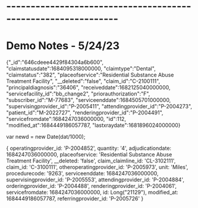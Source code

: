 # ------------------------------------------------------------- # 
#   Demo Notes - 5/24/23



{"_id":"646cdeee4429f84304a6b600",
"claimstatusdate":1684095318000000,
"claimtype":"Dental",
"claimstatus":"382",
"placeofservice":"Residential Substance Abuse Treatment Facility",
"__deleted":"false",
"claim_id":"C-2100111",
"principaldiagnosis":"36406",
"receiveddate":1682125040000000,
"servicefacility_id":"bb_change2",
"priorauthorization":"F",
"subscriber_id":"M-77683",
"serviceenddate":1684505701000000,
"supervisingprovider_id":"P-2005411",
"attendingprovider_id":"P-2004273",
"patient_id":"M-2022727",
"renderingprovider_id":"P-2004491",
"servicefromdate":1684247036000000,
"id":112,
"modified_at":1684449186057787,
"lastxraydate":1681896024000000}


var newd = new Date(dat/1000);


{
    operatingprovider_id: 'P-2004852',
    quantity: '4',
    adjudicationdate: 1684247036000000,
    placeofservice: 'Residential Substance Abuse Treatment Facility',
    __deleted: 'false',
    claim_claimline_id: 'CL-3102111',
    claim_id: 'C-3100111',
    otheroperatingprovider_id: 'P-2005973',
    unit: 'Miles',
    procedurecode: '9263',
    serviceenddate: 1684247036000000,
    supervisingprovider_id: 'P-2005553',
    attendingprovider_id: 'P-2004884',
    orderingprovider_id: 'P-2004488',
    renderingprovider_id: 'P-2004061',
    servicefromdate: 1684247036000000,
    id: Long("21129"),
    modified_at: 1684449186057787,
    referringprovider_id: 'P-2005726'
}